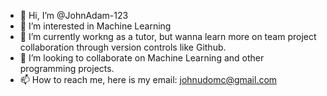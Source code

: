 - 👋 Hi, I’m @JohnAdam-123
- 👀 I’m interested in Machine Learning
- 🌱 I’m currently workng as a tutor, but wanna learn more on team project collaboration through version controls like Github.
- 💞️ I’m looking to collaborate on Machine Learning and other programming projects.
- 📫 How to reach me, here is my email: johnudomc@gmail.com
